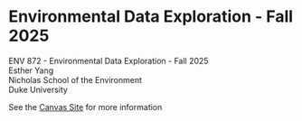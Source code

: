 # Environmental Data Exploration - Fall 2025
ENV 872 - Environmental Data Exploration - Fall 2025  
Esther Yang  
Nicholas School of the Environment  
Duke University  

See the [Canvas Site](https://canvas.duke.edu/courses/62351) for more information

